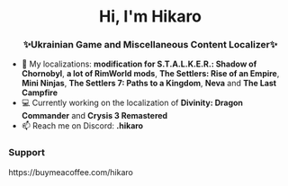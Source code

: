 <h1 align="center">Hi, I'm Hikaro</h1>
<h3 align="center">✨Ukrainian Game and Miscellaneous Content Localizer✨</h3>

- 📌 My localizations: <b>modification for S.T.A.L.K.E.R.: Shadow of Chornobyl</b>, <b>a lot of RimWorld mods</b>, <b>The Settlers: Rise of an Empire</b>, <b>Mini Ninjas</b>, <b>The Settlers 7: Paths to a Kingdom</b>, <b>Neva</b> and <b>The Last Campfire</b>
- 💻 Currently working on the localization of <b>Divinity: Dragon Commander</b> and <b>Crysis 3 Remastered</b> 
- 📫 Reach me on Discord: <b>.hikaro</b>

<h3>Support</h3>
https://buymeacoffee.com/hikaro

